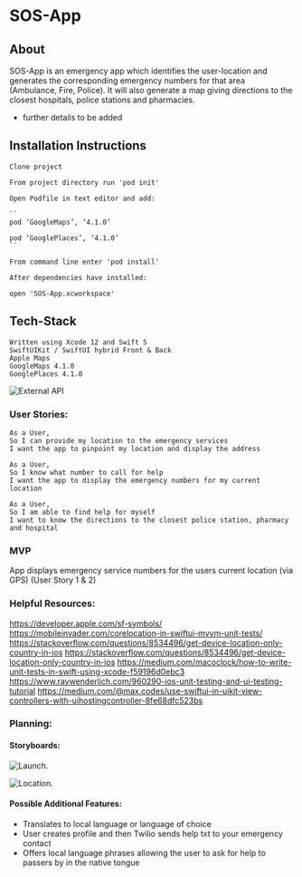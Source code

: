 # SOS-App

## About 
SOS-App is an emergency app which identifies the user-location and generates the corresponding emergency numbers for that area (Ambulance, Fire, Police). It will also generate a map giving directions to the closest hospitals, police stations and pharmacies. 

- further details to be added

## Installation Instructions
```
Clone project

From project directory run 'pod init'

Open Podfile in text editor and add:

``
pod ‘GoogleMaps’, ‘4.1.0’

pod ‘GooglePlaces’, ‘4.1.0’
``

From command line enter 'pod install'

After dependencies have installed:

open 'SOS-App.xcworkspace'
```

## Tech-Stack 
```
Written using Xcode 12 and Swift 5
SwiftUIKit / SwiftUI hybrid Front & Back
Apple Maps
GoogleMaps 4.1.0
GooglePlaces 4.1.0
```
![External API](https://github.com/BalestraPatrick/EmergencyAPI)

### User Stories:
```
As a User, 
So I can provide my location to the emergency services
I want the app to pinpoint my location and display the address

As a User, 
So I know what number to call for help
I want the app to display the emergency numbers for my current location

As a User, 
So I am able to find help for myself
I want to know the directions to the closest police station, pharmacy and hospital
```

### MVP
App displays emergency service numbers for the users current location (via GPS)
(User Story 1 & 2)

### Helpful Resources:

https://developer.apple.com/sf-symbols/
https://mobileinvader.com/corelocation-in-swiftui-mvvm-unit-tests/
https://stackoverflow.com/questions/8534496/get-device-location-only-country-in-ios
https://stackoverflow.com/questions/8534496/get-device-location-only-country-in-ios
https://medium.com/macoclock/how-to-write-unit-tests-in-swift-using-xcode-f59196d0ebc3
https://www.raywenderlich.com/960290-ios-unit-testing-and-ui-testing-tutorial
https://medium.com/@max.codes/use-swiftui-in-uikit-view-controllers-with-uihostingcontroller-8fe68dfc523bs

### Planning:
#### Storyboards:
![Launch](https://user-images.githubusercontent.com/71830424/105181474-c01c5f80-5b23-11eb-89b8-09ae50f3bef6.png).

![Location](https://user-images.githubusercontent.com/71830424/105181740-16899e00-5b24-11eb-938e-09bac2e1946b.png).

#### Possible Additional Features:
- Translates to local language or language of choice
- User creates profile and then Twilio sends help txt to your emergency contact
- Offers local language phrases allowing the user to ask for help to passers by in the native tongue

